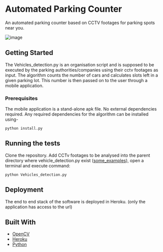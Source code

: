 # Automated Parking Counter

An automated parking counter based on CCTV footages for parking spots near you.

![image](/outputs/1.jpeg)

## Getting Started

The Vehicles_detection.py is an organisation script and is supposed to be executed by the parking authorities/companies using their cctv footages as input. The algorithm counts the number of cars and calculates slots left in a given parking lot. This number is then passed on to the user through a mobile application.

### Prerequisites

The mobile application is a stand-alone apk file. No external dependencies required.
Any required dependencies for the algorithm can be installed using-

```
python install.py
```

## Running the tests
Clone the repository. Add CCTv footages to be analysed into the parent directory where vehicle_detection.py exist ([some_examples](https://drive.google.com/open?id=1kayO8KoOVQkK1mucxAItKCpUVrvCgWmw)), open a terminal and execute command:


```
python Vehicles_detection.py
```

## Deployment

The end to end stack of the software is deployed in Heroku. (only the application has access to the url)

## Built With

* [OpenCV](https://opencv.org/)
* [Heroku](https://www.heroku.com/home)
* [Python](https://www.python.org/)
